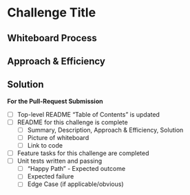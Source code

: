 # Challenge Title
<!-- Description of the challenge -->

## Whiteboard Process
<!-- Embedded whiteboard image -->

## Approach & Efficiency
<!-- What approach did you take? Why? What is the Big O space/time for this approach? -->

## Solution
<!-- Show how to run your code, and examples of it in action -->






**For the Pull-Request Submission**
- [ ] Top-level README “Table of Contents” is updated
- [ ] README for this challenge is complete
  - [ ] Summary, Description, Approach & Efficiency, Solution
  - [ ] Picture of whiteboard
  - [ ] Link to code
- [ ] Feature tasks for this challenge are completed
- [ ] Unit tests written and passing
  - [ ] “Happy Path” - Expected outcome
  - [ ] Expected failure
  - [ ] Edge Case (if applicable/obvious)
